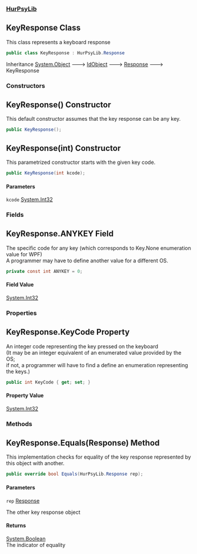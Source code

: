 ### [HurPsyLib](HurPsyLib.md 'HurPsyLib')

## KeyResponse Class

This class represents a keyboard response

```csharp
public class KeyResponse : HurPsyLib.Response
```

Inheritance [System.Object](https://docs.microsoft.com/en-us/dotnet/api/System.Object 'System.Object') &#129106; [IdObject](HurPsyLib.IdObject.md 'HurPsyLib.IdObject') &#129106; [Response](HurPsyLib.Response.md 'HurPsyLib.Response') &#129106; KeyResponse
### Constructors

<a name='HurPsyLib.KeyResponse.KeyResponse()'></a>

## KeyResponse() Constructor

This default constructor assumes that the key response can be any key.

```csharp
public KeyResponse();
```

<a name='HurPsyLib.KeyResponse.KeyResponse(int)'></a>

## KeyResponse(int) Constructor

This parametrized constructor starts with the given key code.

```csharp
public KeyResponse(int kcode);
```
#### Parameters

<a name='HurPsyLib.KeyResponse.KeyResponse(int).kcode'></a>

`kcode` [System.Int32](https://docs.microsoft.com/en-us/dotnet/api/System.Int32 'System.Int32')
### Fields

<a name='HurPsyLib.KeyResponse.ANYKEY'></a>

## KeyResponse.ANYKEY Field

The specific code for any key (which corresponds to Key.None enumeration value for WPF)  
A programmer may have to define another value for a different OS.

```csharp
private const int ANYKEY = 0;
```

#### Field Value
[System.Int32](https://docs.microsoft.com/en-us/dotnet/api/System.Int32 'System.Int32')
### Properties

<a name='HurPsyLib.KeyResponse.KeyCode'></a>

## KeyResponse.KeyCode Property

An integer code representing the key pressed on the keyboard  
(It may be an integer equivalent of an enumerated value provided by the OS;  
 if not, a programmer will have to find a define an enumeration representing the keys.)

```csharp
public int KeyCode { get; set; }
```

#### Property Value
[System.Int32](https://docs.microsoft.com/en-us/dotnet/api/System.Int32 'System.Int32')
### Methods

<a name='HurPsyLib.KeyResponse.Equals(HurPsyLib.Response)'></a>

## KeyResponse.Equals(Response) Method

This implementation checks for equality of the key response represented by this object with another.

```csharp
public override bool Equals(HurPsyLib.Response rep);
```
#### Parameters

<a name='HurPsyLib.KeyResponse.Equals(HurPsyLib.Response).rep'></a>

`rep` [Response](HurPsyLib.Response.md 'HurPsyLib.Response')

The other key response object

#### Returns
[System.Boolean](https://docs.microsoft.com/en-us/dotnet/api/System.Boolean 'System.Boolean')  
The indicator of equality